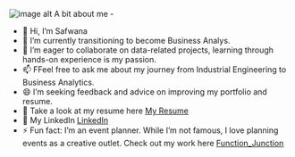 ![image alt](https://github.com/Safwana15/Safwana15/blob/4e0bd76a378f38d38412e58b9892a0b66d5eb7d1/GITHUB.jpg)
A bit about me - 
- 👋 Hi, I’m Safwana
- 👀 I’m currently transitioning to become Business Analys.
- 💞️ I’m eager to collaborate on data-related projects, learning through hands-on experience is my passion.
- 📫 FFeel free to ask me about my journey from Industrial Engineering to Business Analytics.
- 😄 I’m seeking feedback and advice on improving my portfolio and resume.
- 📄 Take a look at my resume here  [My Resume](https://drive.google.com/file/d/1XZlMGXXSxaLsGjZoLbO17s6z_mxOftgi/view?usp=drive_link)
- 🌱 My LinkedIn [LinkedIn](https://www.linkedin.com/in/safwana/)
- ⚡ Fun fact: I’m an event planner. While I’m not famous, I love planning events as a creative outlet. Check out my work here [Function_Junction](https://www.instagram.com/function_junction_events.gta/) 

<!---
Safwana15/Safwana15 is a ✨ special ✨ repository because its `README.md` (this file) appears on your GitHub profile.
You can click the Preview link to take a look at your changes.
--->
